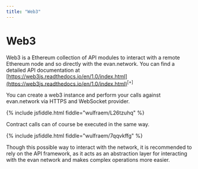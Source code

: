 ```yaml
---
title: "Web3"
---
```

# Web3

Web3 is a Ethereum collection of API modules to interact with a remote Ethereum node and so directly with the evan.network.
You can find a detailed API documentation at [https://web3js.readthedocs.io/en/1.0/index.html](https://web3js.readthedocs.io/en/1.0/index.html)<sup>[+]</sup>

You can create a web3 instance and perform your calls against evan.network via HTTPS and WebSocket provider.

{% include jsfiddle.html fiddle="wulfraem/L26tzuhq" %}

Contract calls can of course be executed in the same way.

{% include jsfiddle.html fiddle="wulfraem/7qqvkffg" %}

Though this possible way to interact with the network, it is recommended to rely on the API framework, as it acts as an abstraction layer for interacting with the evan network and makes complex operations more easier.


